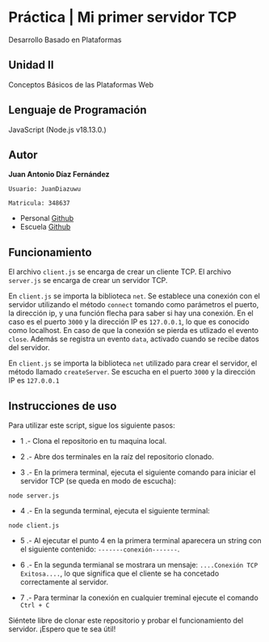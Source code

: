 # Práctica | Mi primer servidor TCP

Desarrollo Basado en Plataformas

## Unidad II

Conceptos Básicos de las Plataformas Web

## Lenguaje de Programación 

JavaScript (Node.js v18.13.0.)

## Autor

**Juan Antonio Díaz Fernández**

	Usuario: JuanDiazuwu

	Matricula: 348637

* Personal [Github](https://github.com/Fuan200/) 
* Escuela [Github](https://github.com/JuanDiazuwu)

## Funcionamiento

El archivo `client.js` se encarga de crear un cliente TCP.
El archivo `server.js` se encarga de crear un servidor TCP.

En `client.js` se importa la biblioteca `net`. Se establece una conexión con el servidor utilizando el método `connect` tomando como parámetros el puerto, la dirección ip, y una función flecha para saber si hay una conexión.
En el caso es el puerto `3000` y la dirección IP es `127.0.0.1`, lo que es conocido como localhost.
En caso de que la conexión se pierda es utlizado el evento `close`.
Además se registra un evento `data`, activado cuando se recibe datos del servidor.

En `client.js` se importa la biblioteca `net` utilizado para crear el servidor, el método llamado `createServer`. Se escucha en el puerto `3000` y la dirección IP es `127.0.0.1`  

## Instrucciones de uso

Para utilizar este script, sigue los siguiente pasos:

* 1 .- Clona el repositorio en tu maquina local.

* 2 .- Abre dos terminales en la raíz del repositorio clonado.

* 3 .- En la primera terminal, ejecuta el siguiente comando para iniciar el servidor TCP (se queda en modo de escucha):

```
node server.js
```

* 4 .- En la segunda terminal, ejecuta el siguiente terminal:

```
node client.js
```

* 5 .- Al ejecutar el punto 4 en la primera terminal aparecera un string con el siguiente contenido: `-------conexión-------`. 

* 6 .- En la segunda termianal se mostrara un mensaje: `....Conexión TCP Exitosa....`, lo que significa que el cliente se ha concetado correctamente al servidor.

* 7 .- Para terminar la conexión en cualquier treminal ejecute el comando `Ctrl + C`

Siéntete libre de clonar este repositorio y probar el funcionamiento del servidor. ¡Espero que te sea útil!